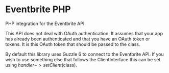 # Eventbrite PHP
PHP integration for the Eventbrite API.


This API does not deal with OAuth authentication. It assumes that your
app has already been authenticated and that you have an OAuth token or 
tokens. It is this OAuth token that should be passed to the class.

By default this library uses Guzzle 6 to connect to the Eventbrite API.
If you wish to use something else that follows the ClientInterface this 
can be set using $handler->setClient($class).